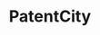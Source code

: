 ---
layout: default
api_or_bulk_downloads: coming soon
code: https://github.com/Antoberge/patent_city
cost: None
description: PatentCity is a dataset on the location of patentees since the 19th century
  in Germany, France, Great Britain and the United States of America. Beta available
  for test! Drop us a mail if you are interested in becoming a beta tester.
location: https://mailchi.mp/e0495246a573/patentcity
maintained_by: Antonin Bergeaud
shortname: patentcity
tags:
- location of inventors
- geography
- Europe
- United States
title: PatentCity
uuid: 131e13f8-342c-4dd7-a3e6-fbf5a5ba6a5c
---
